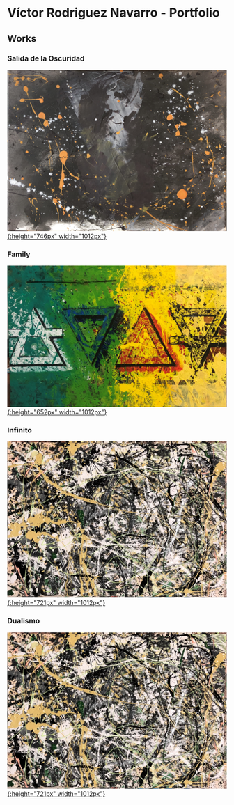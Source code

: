 # Víctor Rodriguez Navarro - Portfolio

## Works 

### Salida de la Oscuridad

[![Salida de la Oscuridad](./2021/img/01/original.JPG){:height="746px" width="1012px"}](./2021/01-salida-de-la-oscuridad)

### Family

[![Family](./2021/img/02/Family.jpg){:height="652px" width="1012px"}](./2021/02-family)

### Infinito

[![Infinito](./2021/img/03/Infinito.jpg){:height="721px" width="1012px"}](./2021/03)

### Dualismo

[![Dualismo](./2021/img/03/Infinito.jpg){:height="721px" width="1012px"}](./2021/03)
